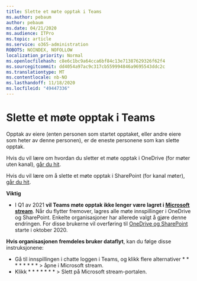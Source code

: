 ```yaml
---
title: Slette et møte opptak i Teams
ms.author: pebaum
author: pebaum
ms.date: 04/21/2020
ms.audience: ITPro
ms.topic: article
ms.service: o365-administration
ROBOTS: NOINDEX, NOFOLLOW
localization_priority: Normal
ms.openlocfilehash: c8e6c1bc9a64cca6bf84c13e71387629326f62f4
ms.sourcegitcommit: dd4054a97ac9c317cb559994846a9695543ddc2c
ms.translationtype: MT
ms.contentlocale: nb-NO
ms.lasthandoff: 11/18/2020
ms.locfileid: "49447336"
---
```

# <a name="delete-a-meeting-recording-in-teams"></a>Slette et møte opptak i Teams

Opptak av eiere (enten personen som startet opptaket, eller andre eiere som heter av denne personen), er de eneste personene som kan slette opptak.  

Hvis du vil lære om hvordan du sletter et møte opptak i OneDrive (for møter uten kanal),  [går du hit](https://support.microsoft.com/office/21fe345a-e488-4fa7-932b-f053c1bebe8a).  

Hvis du vil lære om å slette et møte opptak i SharePoint (for kanal møter),  [går du hit](https://support.microsoft.com/office/71f3c90a-0d24-4d80-8b66-f88234b79a52).  

**Viktig**

- I Q1 av 2021 **vil Teams møte opptak ikke lenger være lagret i  [Microsoft stream](https://stream.microsoft.com/)**. Når du flytter fremover, lagres alle møte innspillinger i OneDrive og SharePoint. Enkelte organisasjoner har allerede valgt å gjøre denne endringen. For disse brukerne vil overføring til  [OneDrive og SharePoint](https://docs.microsoft.com/MicrosoftTeams/tmr-meeting-recording-change)  starte i oktober 2020.

**Hvis organisasjonen fremdeles bruker dataflyt**, kan du følge disse instruksjonene:

- Gå til innspillingen i chatte loggen i Teams, og klikk flere alternativer * * * * * * * * > åpne i Microsoft stream.
- Klikk * * * * * * * > Slett på Microsoft stream-portalen.

